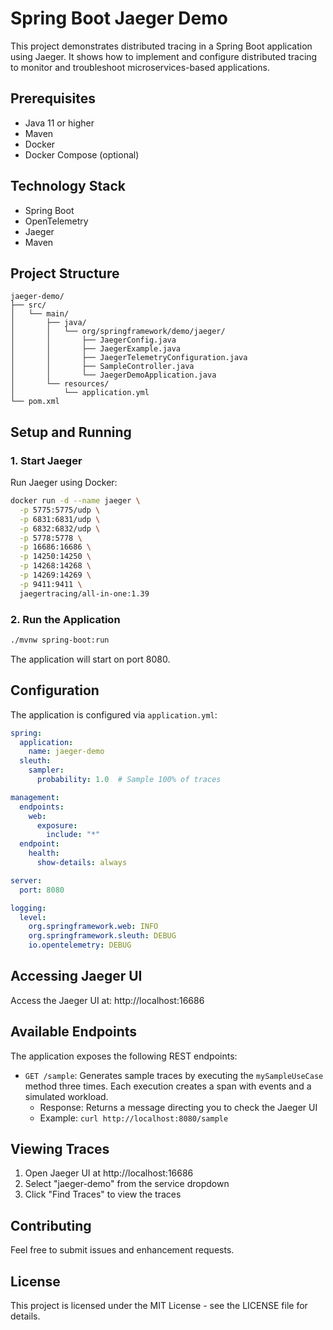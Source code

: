 # Spring Boot Jaeger Demo

This project demonstrates distributed tracing in a Spring Boot application using Jaeger. It shows how to implement and configure distributed tracing to monitor and troubleshoot microservices-based applications.

## Prerequisites

- Java 11 or higher
- Maven
- Docker
- Docker Compose (optional)

## Technology Stack

- Spring Boot
- OpenTelemetry
- Jaeger
- Maven

## Project Structure

```
jaeger-demo/
├── src/
│   └── main/
│       ├── java/
│       │   └── org/springframework/demo/jaeger/
│       │       ├── JaegerConfig.java
│       │       ├── JaegerExample.java
│       │       ├── JaegerTelemetryConfiguration.java
│       │       ├── SampleController.java
│       │       └── JaegerDemoApplication.java
│       └── resources/
│           └── application.yml
└── pom.xml
```

## Setup and Running

### 1. Start Jaeger

Run Jaeger using Docker:

```bash
docker run -d --name jaeger \
  -p 5775:5775/udp \
  -p 6831:6831/udp \
  -p 6832:6832/udp \
  -p 5778:5778 \
  -p 16686:16686 \
  -p 14250:14250 \
  -p 14268:14268 \
  -p 14269:14269 \
  -p 9411:9411 \
  jaegertracing/all-in-one:1.39
```

### 2. Run the Application

```bash
./mvnw spring-boot:run
```

The application will start on port 8080.

## Configuration

The application is configured via `application.yml`:

```yaml
spring:
  application:
    name: jaeger-demo
  sleuth:
    sampler:
      probability: 1.0  # Sample 100% of traces

management:
  endpoints:
    web:
      exposure:
        include: "*"
  endpoint:
    health:
      show-details: always

server:
  port: 8080

logging:
  level:
    org.springframework.web: INFO
    org.springframework.sleuth: DEBUG
    io.opentelemetry: DEBUG
```

## Accessing Jaeger UI

Access the Jaeger UI at: http://localhost:16686

## Available Endpoints

The application exposes the following REST endpoints:

- `GET /sample`: Generates sample traces by executing the `mySampleUseCase` method three times. Each execution creates a span with events and a simulated workload.
  - Response: Returns a message directing you to check the Jaeger UI
  - Example: `curl http://localhost:8080/sample`

## Viewing Traces

1. Open Jaeger UI at http://localhost:16686
2. Select "jaeger-demo" from the service dropdown
3. Click "Find Traces" to view the traces

## Contributing

Feel free to submit issues and enhancement requests.

## License

This project is licensed under the MIT License - see the LICENSE file for details.
